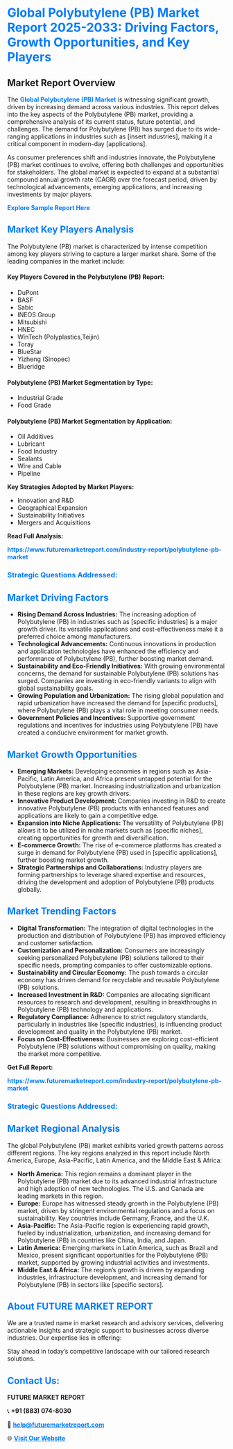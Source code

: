 <h1 style="color: #007BFF;">Global Polybutylene (PB) Market Report 2025-2033: Driving Factors, Growth Opportunities, and Key Players</h1>

<section id="overview">
<h2>Market Report Overview</h2>
<p>The <a href="https://www.futuremarketreport.com/industry-report/polybutylene-pb-market" style="color: #007BFF; text-decoration: none;"><strong>Global Polybutylene (PB) Market</strong></a> is witnessing significant growth, driven by increasing demand across various industries. This report delves into the key aspects of the Polybutylene (PB) market, providing a comprehensive analysis of its current status, future potential, and challenges. The demand for Polybutylene (PB) has surged due to its wide-ranging applications in industries such as [insert industries], making it a critical component in modern-day [applications].</p>
<p>As consumer preferences shift and industries innovate, the Polybutylene (PB) market continues to evolve, offering both challenges and opportunities for stakeholders. The global market is expected to expand at a substantial compound annual growth rate (CAGR) over the forecast period, driven by technological advancements, emerging applications, and increasing investments by major players.</p>
</section>

<section id="overview">
<p><a href="https://www.futuremarketreport.com/request-sample/reportId=59306" style="color: #007BFF; text-decoration: none;"><strong>Explore Sample Report Here</strong></a></p>
</section>

<section id="key-players">
<h2 style="color: #007BFF;">Market Key Players Analysis</h2>
<p>The Polybutylene (PB) market is characterized by intense competition among key players striving to capture a larger market share. Some of the leading companies in the market include:</p>
<h4>Key Players Covered in the Polybutylene (PB) Report:</h4>
<ul><li>DuPont</li><li>BASF</li><li>Sabic</li><li>INEOS Group</li><li>Mitsubishi</li><li>HNEC</li><li>WinTech (Polyplastics,Teijin)</li><li>Toray</li><li>BlueStar</li><li>Yizheng (Sinopec)</li><li>Blueridge</li></ul>
<h4>Polybutylene (PB) Market Segmentation by Type:</h4>
<ul><li>Industrial Grade</li><li>Food Grade</li></ul>

<h4>Polybutylene (PB) Market Segmentation by Application:</h4>
<ul><li>Oil Additives</li><li>Lubricant</li><li>Food Industry</li><li>Sealants</li><li>Wire and Cable</li><li>Pipeline</li></ul>
<p><strong>Key Strategies Adopted by Market Players:</strong></p>
<ul>
<li>Innovation and R&D</li>
<li>Geographical Expansion</li>
<li>Sustainability Initiatives</li>
<li>Mergers and Acquisitions</li>
</ul>
</section>

<section>
<p><strong>Read Full Analysis: </strong></p><a href="https://www.futuremarketreport.com/industry-report/polybutylene-pb-market" style="color: #007BFF; text-decoration: none;"><strong>https://www.futuremarketreport.com/industry-report/polybutylene-pb-market</strong></a>
<h3 style="color: #007BFF;">Strategic Questions Addressed:</h3>
</section>

<section id="driving-factors">
<h2 style="color: #007BFF;">Market Driving Factors</h2>
<ul>
<li><strong>Rising Demand Across Industries:</strong> The increasing adoption of Polybutylene (PB) in industries such as [specific industries] is a major growth driver. Its versatile applications and cost-effectiveness make it a preferred choice among manufacturers.</li>
<li><strong>Technological Advancements:</strong> Continuous innovations in production and application technologies have enhanced the efficiency and performance of Polybutylene (PB), further boosting market demand.</li>
<li><strong>Sustainability and Eco-Friendly Initiatives:</strong> With growing environmental concerns, the demand for sustainable Polybutylene (PB) solutions has surged. Companies are investing in eco-friendly variants to align with global sustainability goals.</li>
<li><strong>Growing Population and Urbanization:</strong> The rising global population and rapid urbanization have increased the demand for [specific products], where Polybutylene (PB) plays a vital role in meeting consumer needs.</li>
<li><strong>Government Policies and Incentives:</strong> Supportive government regulations and incentives for industries using Polybutylene (PB) have created a conducive environment for market growth.</li>
</ul>
</section>

<section id="growth-opportunities">
<h2 style="color: #007BFF;">Market Growth Opportunities</h2>
<ul>
<li><strong>Emerging Markets:</strong> Developing economies in regions such as Asia-Pacific, Latin America, and Africa present untapped potential for the Polybutylene (PB) market. Increasing industrialization and urbanization in these regions are key growth drivers.</li>
<li><strong>Innovative Product Development:</strong> Companies investing in R&D to create innovative Polybutylene (PB) products with enhanced features and applications are likely to gain a competitive edge.</li>
<li><strong>Expansion into Niche Applications:</strong> The versatility of Polybutylene (PB) allows it to be utilized in niche markets such as [specific niches], creating opportunities for growth and diversification.</li>
<li><strong>E-commerce Growth:</strong> The rise of e-commerce platforms has created a surge in demand for Polybutylene (PB) used in [specific applications], further boosting market growth.</li>
<li><strong>Strategic Partnerships and Collaborations:</strong> Industry players are forming partnerships to leverage shared expertise and resources, driving the development and adoption of Polybutylene (PB) products globally.</li>
</ul>
</section>

<section id="trending-factors">
<h2 style="color: #007BFF;">Market Trending Factors</h2>
<ul>
<li><strong>Digital Transformation:</strong> The integration of digital technologies in the production and distribution of Polybutylene (PB) has improved efficiency and customer satisfaction.</li>
<li><strong>Customization and Personalization:</strong> Consumers are increasingly seeking personalized Polybutylene (PB) solutions tailored to their specific needs, prompting companies to offer customizable options.</li>
<li><strong>Sustainability and Circular Economy:</strong> The push towards a circular economy has driven demand for recyclable and reusable Polybutylene (PB) solutions.</li>
<li><strong>Increased Investment in R&D:</strong> Companies are allocating significant resources to research and development, resulting in breakthroughs in Polybutylene (PB) technology and applications.</li>
<li><strong>Regulatory Compliance:</strong> Adherence to strict regulatory standards, particularly in industries like [specific industries], is influencing product development and quality in the Polybutylene (PB) market.</li>
<li><strong>Focus on Cost-Effectiveness:</strong> Businesses are exploring cost-efficient Polybutylene (PB) solutions without compromising on quality, making the market more competitive.</li>
</ul>
</section>

<section>
<p><strong>Get Full Report: </strong></p><a href="https://www.futuremarketreport.com/industry-report/polybutylene-pb-market" style="color: #007BFF; text-decoration: none;"><strong>https://www.futuremarketreport.com/industry-report/polybutylene-pb-market</strong></a>
<h3 style="color: #007BFF;">Strategic Questions Addressed:</h3>
</section>


<section id="regional-analysis">
<h2 style="color: #007BFF;">Market Regional Analysis</h2>
<p>The global Polybutylene (PB) market exhibits varied growth patterns across different regions. The key regions analyzed in this report include North America, Europe, Asia-Pacific, Latin America, and the Middle East & Africa:</p>
<ul>
<li><strong>North America:</strong> This region remains a dominant player in the Polybutylene (PB) market due to its advanced industrial infrastructure and high adoption of new technologies. The U.S. and Canada are leading markets in this region.</li>
<li><strong>Europe:</strong> Europe has witnessed steady growth in the Polybutylene (PB) market, driven by stringent environmental regulations and a focus on sustainability. Key countries include Germany, France, and the U.K.</li>
<li><strong>Asia-Pacific:</strong> The Asia-Pacific region is experiencing rapid growth, fueled by industrialization, urbanization, and increasing demand for Polybutylene (PB) in countries like China, India, and Japan.</li>
<li><strong>Latin America:</strong> Emerging markets in Latin America, such as Brazil and Mexico, present significant opportunities for the Polybutylene (PB) market, supported by growing industrial activities and investments.</li>
<li><strong>Middle East & Africa:</strong> The region’s growth is driven by expanding industries, infrastructure development, and increasing demand for Polybutylene (PB) in sectors like [specific sectors].</li>
</ul>
</section>

<footer>
<h2 style="color: #007BFF;">About FUTURE MARKET REPORT</h2>
<p>We are a trusted name in market research and advisory services, delivering actionable insights and strategic support to businesses across diverse industries. Our expertise lies in offering:</p>

<p>Stay ahead in today’s competitive landscape with our tailored research solutions.</p>

<h2 style="color: #007BFF;">Contact Us:</h2>
<p><strong>FUTURE MARKET REPORT</strong></p>
<p>📞 <strong>+91 (883) 074-8030</strong></p>
<p>📧 <strong><a href="mailto:help@futuremarketreport.com" style="color: #007BFF;">help@futuremarketreport.com</a></strong></p>
<p>🌐 <strong><a href="https://www.futuremarketreport.com/" style="color: #007BFF;">Visit Our Website</a></strong></p>
</footer>